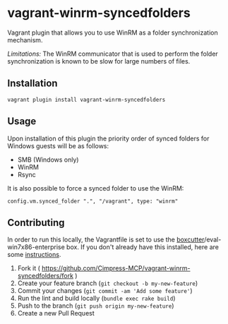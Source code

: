 # vagrant-winrm-syncedfolders

Vagrant plugin that allows you to use WinRM as a folder synchronization mechanism.

*Limitations:* The WinRM communicator that is used to perform the folder synchronization is known to be slow for large numbers of files.

## Installation

    vagrant plugin install vagrant-winrm-syncedfolders

## Usage

Upon installation of this plugin the priority order of synced folders for Windows guests will be as follows:

  - SMB (Windows only)
  - WinRM
  - Rsync

It is also possible to force a synced folder to use the WinRM:

    config.vm.synced_folder ".", "/vagrant", type: "winrm"

## Contributing

In order to run this locally, the Vagrantfile is set to use the [boxcutter](https://github.com/boxcutter/windows)/eval-win7x86-enterprise box. If you don't already have this installed, here are some [instructions](https://github.com/tknerr/vagrant-managed-servers/pull/48).

1. Fork it ( https://github.com/Cimpress-MCP/vagrant-winrm-syncedfolders/fork )
2. Create your feature branch (`git checkout -b my-new-feature`)
3. Commit your changes (`git commit -am 'Add some feature'`)
4. Run the lint and build locally (`bundle exec rake build`)
5. Push to the branch (`git push origin my-new-feature`)
6. Create a new Pull Request
